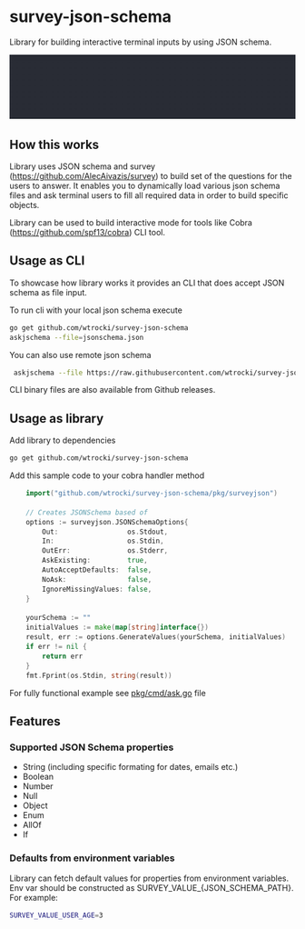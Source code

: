 # survey-json-schema

Library for building interactive terminal inputs by using JSON schema.

![surveyjson](./img/surveyjson.gif)

## How this works

Library uses JSON schema and survey (<https://github.com/AlecAivazis/survey>)
to build set of the questions for the users to answer. It enables you to dynamically load various
json schema files and ask terminal users to fill all required data in order to build specific objects.

Library can be used to build interactive mode for tools like Cobra (<https://github.com/spf13/cobra>) CLI tool.

## Usage as CLI

To showcase how library works it provides an CLI that does accept JSON schema as file input.

To run cli with your local json schema execute

```bash
go get github.com/wtrocki/survey-json-schema
askjschema --file=jsonschema.json
```

You can also use remote json schema

```bash
 askjschema --file https://raw.githubusercontent.com/wtrocki/survey-json-schema/main/pkg/surveyjson/test_data/basicTypes.test.schema.json
```

 CLI binary files are also available from Github releases.

## Usage as library

Add library to dependencies

```bash
go get github.com/wtrocki/survey-json-schema
```

Add this sample code to your cobra handler method

```go
    import("github.com/wtrocki/survey-json-schema/pkg/surveyjson")

    // Creates JSONSchema based of
    options := surveyjson.JSONSchemaOptions{
        Out:                 os.Stdout,
        In:                  os.Stdin,
        OutErr:              os.Stderr,
        AskExisting:         true,
        AutoAcceptDefaults:  false,
        NoAsk:               false,
        IgnoreMissingValues: false,
    }

    yourSchema := ""
    initialValues := make(map[string]interface{})
    result, err := options.GenerateValues(yourSchema, initialValues)
    if err != nil {
        return err
    }
    fmt.Fprint(os.Stdin, string(result))
```

For fully functional example see [pkg/cmd/ask.go](pkg/cmd/ask.go) file

## Features

### Supported JSON Schema properties

- String (including specific formating for dates, emails etc.)
- Boolean
- Number
- Null
- Object
- Enum
- AllOf
- If

### Defaults from environment variables

Library can fetch default values for properties from environment variables.
Env var should be constructed as SURVEY_VALUE_{JSON_SCHEMA_PATH}. 
For example:

```bash
SURVEY_VALUE_USER_AGE=3
```
